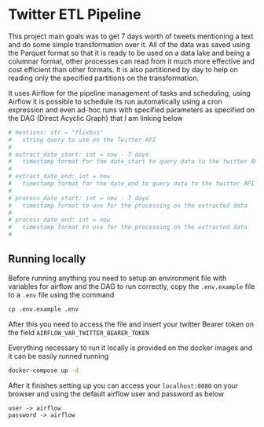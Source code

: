 # Twitter ETL Pipeline

This project main goals was to get 7 days worth of tweets mentioning a text and do some simple transformation over it. All of the data was saved using the Parquet format so that it is ready to be used on a data lake and being a columnar format, other processes can read from it much more effective and cost efficient than other formats. It is also partitioned by day to help on reading only the specified partitions on the transformation. 

It uses Airflow for the pipeline management of tasks and scheduling, using Airflow it is possible to schedule its run automatically using a cron expression and even ad-hoc runs with specified parameters as specified on the DAG (Direct Acyclic Graph) that I am linking below
```python
# mentions: str = "flixbus"
#   string query to use on the Twitter API
#
# extract_date_start: int = now - 7 days
#   timestamp format for the date_start to query data to the twitter API
#
# extract_date_end: int = now
#   timestamp format for the date_end to query data to the twitter API
#
# process_date_start: int = now - 7 days
#   timestamp format to use for the processing on the extracted data
#
# process_date_end: int = now
#   timestamp format to use for the processing on the extracted data
#
```

## Running locally

Before running anything you need to setup an environment file with variables for airflow and the DAG to run correctly, copy the `.env.example` file to a `.env` file using the command
```bash
cp .env.example .env
```
After this you need to access the file and insert your twitter Bearer token on the field `AIRFLOW_VAR_TWITTER_BEARER_TOKEN`

Everything necessary to run it locally is provided on the docker images and it can be easily runned running
```bash
docker-compose up -d
```

After it finishes setting up you can access your `localhost:8080` on your browser and using the default airflow user and password as below
```
user -> airflow
password -> airflow
```